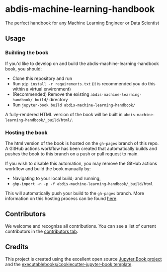 # abdis-machine-learning-handbook

The perfect handbook for any Machine Learning Engineer or Data Scientist

## Usage

### Building the book

If you'd like to develop on and build the abdis-machine-learning-handbook book, you should:

- Clone this repository and run
- Run `pip install -r requirements.txt` (it is recommended you do this within a virtual environment)
- (Recommended) Remove the existing `abdis-machine-learning-handbook/_build/` directory
- Run `jupyter-book build abdis-machine-learning-handbook/`

A fully-rendered HTML version of the book will be built in `abdis-machine-learning-handbook/_build/html/`.

### Hosting the book

The html version of the book is hosted on the `gh-pages` branch of this repo. A GitHub actions workflow has been created that automatically builds and pushes the book to this branch on a push or pull request to main.

If you wish to disable this automation, you may remove the GitHub actions workflow and build the book manually by:

- Navigating to your local build; and running,
- `ghp-import -n -p -f abdis-machine-learning-handbook/_build/html`

This will automatically push your build to the `gh-pages` branch. More information on this hosting process can be found [here](https://jupyterbook.org/publish/gh-pages.html#manually-host-your-book-with-github-pages).

## Contributors

We welcome and recognize all contributions. You can see a list of current contributors in the [contributors tab](https://github.com/abditimer/abdis_machine_learning_handbook/graphs/contributors).

## Credits

This project is created using the excellent open source [Jupyter Book project](https://jupyterbook.org/) and the [executablebooks/cookiecutter-jupyter-book template](https://github.com/executablebooks/cookiecutter-jupyter-book).
